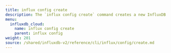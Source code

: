 ```yaml
---
title: influx config create
description: The `influx config create` command creates a new InfluxDB connection configuration.
menu:
  influxdb_cloud:
    name: influx config create
    parent: influx config
weight: 201
source: /shared/influxdb-v2/reference/cli/influx/config/create.md
---
```


<!-- The content of this file is at 
// SOURCE content/shared/influxdb-v2/reference/cli/influx/config/create.md-->
